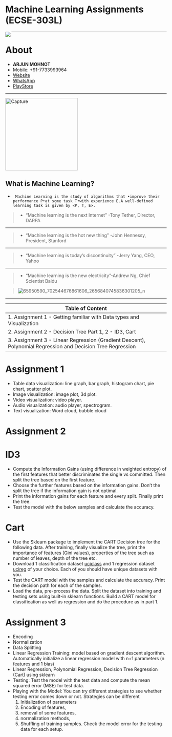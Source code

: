 
# Machine Learning Assignments (ECSE-303L)

<img src="https://avatars0.githubusercontent.com/u/33459977?s=80&v=4" align="left"/>

---------------------------------------------------------------------------
About
=====

- **ARJUN MOHNOT**
- Mobile: +91-7733993964
- [Website](https://arjun009.github.io)
- [WhatsApp](https://wa.me/917733993964?text=Hey%20Arjun%20Mohnot,%20I%27m%20contacting%20you%20from%20your%20Github%20Repository,%20A.I.-M.L.)
- [PlayStore](https://play.google.com/store/apps/developer?id=ARJUN+MOHNOT)

---------------------------------------------------------------------------

<img width="226" alt="Capture" src="https://user-images.githubusercontent.com/33459977/62526941-d9f6b380-b857-11e9-8a93-048baa5b4243.PNG">


## What is Machine Learning?

- ` Machine Learning is the study of algorithms that •improve their performance P•at some task T•with experience E.A well-defined learning task is given by <P, T, E>.`

> - “Machine learning is the next Internet” -Tony Tether, Director, DARPA
---
> - “Machine learning is the hot new thing” -John Hennessy, President, Stanford
---
> - “Machine learning is today’s discontinuity” -Jerry Yang, CEO, Yahoo
---
> - “Machine learning is the new electricity”-Andrew Ng, Chief Scientist Baidu

> ![65950590_702544676861606_2656840745836301205_n](https://user-images.githubusercontent.com/33459977/62526444-e29aba00-b856-11e9-856b-a817c0461b05.jpg)

---

| Table of Content                                                  |
|-------------------------------------------------------------------|
| 1. Assignment 1 - Getting familiar with Data types and Visualization |
| 2. Assignment 2 - Decision Tree Part 1, 2 - ID3, Cart                |
| 3. Assignment 3 - Linear Regression (Gradient Descent), Polynomial Regression and Decision Tree Regression       |   

Assignment 1
================

- Table data visualization: line graph, bar graph, histogram chart, pie chart, scatter plot.
- Image visualization: image plot, 3d plot.
- Video visualization: video player. 
- Audio visualization: audio player, spectrogram.
- Text visualization: Word cloud, bubble cloud

Assignment 2
=================

ID3
====

- Compute the Information Gains (using difference in weighted entropy) of the first
features that better discriminates the single vs committed. Then split the tree based
on the first feature.
- Choose the further features based on the information gains. Don’t the split the tree if
the information gain is not optimal.
- Print the information gains for each feature and every split. Finally print the tree.
- Test the model with the below samples and calculate the accuracy.

Cart
=====

- Use the Sklearn package to implement the CART Decision tree for the following data.
After training, finally visualize the tree, print the importance of features (Gini values),
properties of the tree such as number of leaves, depth of the tree etc.
- Download 1 classification dataset [uciclass](https://tinyurl.com/uciclass) and 1 regression
dataset [ucireg](https://tinyurl.com/ucireg) of your choice. Each of you should have unique
datasets with you.
- Test the CART model with the samples and calculate the accuracy. Print the
decision path for each of the samples.
- Load the data, pre-process the data. Split the dataset into training and testing sets
using built-in sklearn functions. Build a CART model for classification as well as
regression and do the procedure as in part 1.

Assignment 3
================

- Encoding
- Normalization
- Data Splitting
- Linear Regression Training: model based on gradient descent algorithm. Automatically initialize a linear regression model with n+1 parameters (n features and 1 bias)
- Linear Regression, Polynomial Regression, Decision Tree Regression (Cart) using sklearn
- Testing: Test the model with the test data and compute the mean squared error (MSE) for
test data. 
- Playing with the Model: You can try different strategies to see whether testing error comes
down or not. Strategies can be different 
  1. Initialization of parameters 
  2. Encoding of features,
  3. removal of some features, 
  4. normalization methods, 
  5. Shuffling of training samples. Check the model error for the testing data for each setup.
